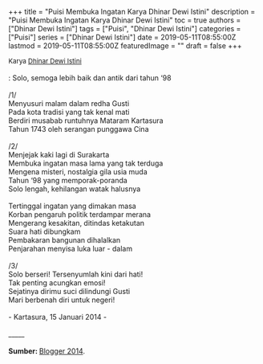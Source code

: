 +++
title = "Puisi Membuka Ingatan Karya Dhinar Dewi Istini"
description = "Puisi Membuka Ingatan Karya Dhinar Dewi Istini"
toc = true
authors = ["Dhinar Dewi Istini"]
tags = ["Puisi", "Dhinar Dewi Istini"]
categories = ["Puisi"]
series = ["Dhinar Dewi Istini"]
date = 2019-05-11T08:55:00Z
lastmod = 2019-05-11T08:55:00Z
featuredImage = ""
draft = false
+++

<div style="text-align: justify;">
<div style="font-size: small;">Karya <a href="/authors/dhinar-dewi-istini/" target="_blank">Dhinar Dewi Istini</a></div><br />
: Solo, semoga lebih baik dan antik dari tahun ‘98<br /><br />/1/<br />Menyusuri malam dalam redha Gusti<br />Pada kota tradisi yang tak kenal mati<br />Berdiri musabab runtuhnya Mataram Kartasura<br />Tahun 1743 oleh serangan punggawa Cina<br /><br />/2/<br />Menjejak kaki lagi di Surakarta<br />Membuka ingatan masa lama yang tak terduga<br />Mengena misteri, nostalgia gila usia muda<br />Tahun ‘98 yang memporak-poranda<br />Solo lengah, kehilangan watak halusnya<br /><br />Tertinggal ingatan yang dimakan masa<br />Korban pengaruh politik terdampar merana<br />Mengerang kesakitan, ditindas ketakutan<br />Suara hati dibungkam<br />Pembakaran bangunan dihalalkan<br />Penjarahan menyisa luka luar - dalam<br /><br />/3/<br />Solo berseri! Tersenyumlah kini dari hati!<br />Tak penting acungkan emosi!<br />Sejatinya dirimu suci dilindungi Gusti<br />Mari berbenah diri untuk negeri!<br /><br />- Kartasura, 15 Januari 2014 -<br /><br />
_____<br /><br />
<b>Sumber: </b><a href="http://nadidewi.blogspot.com/2014/06/puisi-dhinar-solo-dalam-puisi.html" target="_blank">Blogger 2014</a>.</div>
